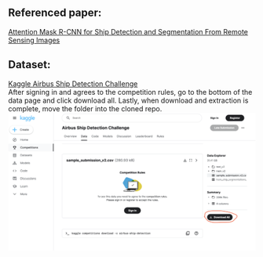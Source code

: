 ## Referenced paper:
[Attention Mask R-CNN for Ship Detection and Segmentation From Remote Sensing Images](https://ieeexplore.ieee.org/abstract/document/8951182/references#references)

## Dataset:
[Kaggle Airbus Ship Detection Challenge](https://www.kaggle.com/c/airbus-ship-detection/data) <br />
After signing in and agrees to the competition rules, go to the bottom of the data page and click download all. Lastly, when download and extraction is complete, move the folder into the cloned repo.<br />
![Dataset_download_instruction](Dataset_download_instruction.png)
